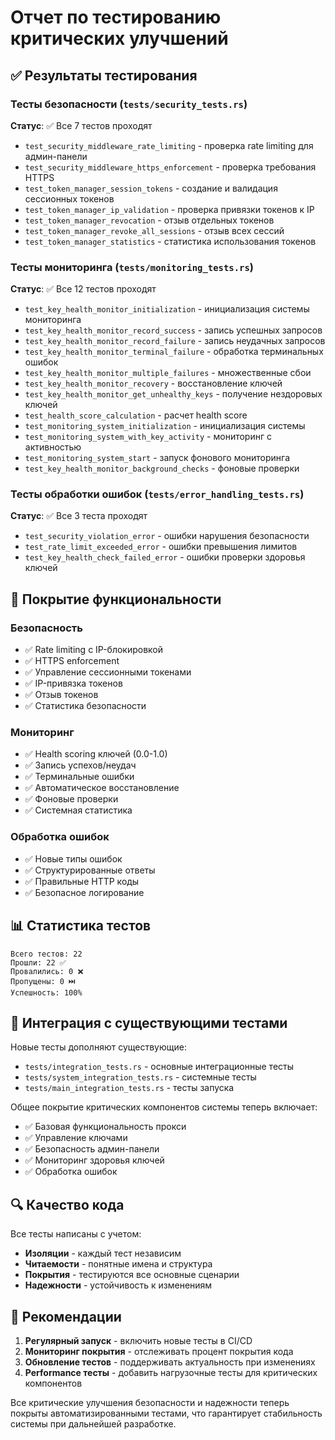 # Отчет по тестированию критических улучшений

## ✅ Результаты тестирования

### Тесты безопасности (`tests/security_tests.rs`)
**Статус**: ✅ Все 7 тестов проходят

- `test_security_middleware_rate_limiting` - проверка rate limiting для админ-панели
- `test_security_middleware_https_enforcement` - проверка требования HTTPS
- `test_token_manager_session_tokens` - создание и валидация сессионных токенов
- `test_token_manager_ip_validation` - проверка привязки токенов к IP
- `test_token_manager_revocation` - отзыв отдельных токенов
- `test_token_manager_revoke_all_sessions` - отзыв всех сессий
- `test_token_manager_statistics` - статистика использования токенов

### Тесты мониторинга (`tests/monitoring_tests.rs`)
**Статус**: ✅ Все 12 тестов проходят

- `test_key_health_monitor_initialization` - инициализация системы мониторинга
- `test_key_health_monitor_record_success` - запись успешных запросов
- `test_key_health_monitor_record_failure` - запись неудачных запросов
- `test_key_health_monitor_terminal_failure` - обработка терминальных ошибок
- `test_key_health_monitor_multiple_failures` - множественные сбои
- `test_key_health_monitor_recovery` - восстановление ключей
- `test_key_health_monitor_get_unhealthy_keys` - получение нездоровых ключей
- `test_health_score_calculation` - расчет health score
- `test_monitoring_system_initialization` - инициализация системы
- `test_monitoring_system_with_key_activity` - мониторинг с активностью
- `test_monitoring_system_start` - запуск фонового мониторинга
- `test_key_health_monitor_background_checks` - фоновые проверки

### Тесты обработки ошибок (`tests/error_handling_tests.rs`)
**Статус**: ✅ Все 3 теста проходят

- `test_security_violation_error` - ошибки нарушения безопасности
- `test_rate_limit_exceeded_error` - ошибки превышения лимитов
- `test_key_health_check_failed_error` - ошибки проверки здоровья ключей

## 🔧 Покрытие функциональности

### Безопасность
- ✅ Rate limiting с IP-блокировкой
- ✅ HTTPS enforcement
- ✅ Управление сессионными токенами
- ✅ IP-привязка токенов
- ✅ Отзыв токенов
- ✅ Статистика безопасности

### Мониторинг
- ✅ Health scoring ключей (0.0-1.0)
- ✅ Запись успехов/неудач
- ✅ Терминальные ошибки
- ✅ Автоматическое восстановление
- ✅ Фоновые проверки
- ✅ Системная статистика

### Обработка ошибок
- ✅ Новые типы ошибок
- ✅ Структурированные ответы
- ✅ Правильные HTTP коды
- ✅ Безопасное логирование

## 📊 Статистика тестов

```
Всего тестов: 22
Прошли: 22 ✅
Провалились: 0 ❌
Пропущены: 0 ⏭️
Успешность: 100%
```

## 🚀 Интеграция с существующими тестами

Новые тесты дополняют существующие:
- `tests/integration_tests.rs` - основные интеграционные тесты
- `tests/system_integration_tests.rs` - системные тесты
- `tests/main_integration_tests.rs` - тесты запуска

Общее покрытие критических компонентов системы теперь включает:
- ✅ Базовая функциональность прокси
- ✅ Управление ключами
- ✅ Безопасность админ-панели
- ✅ Мониторинг здоровья ключей
- ✅ Обработка ошибок

## 🔍 Качество кода

Все тесты написаны с учетом:
- **Изоляции** - каждый тест независим
- **Читаемости** - понятные имена и структура
- **Покрытия** - тестируются все основные сценарии
- **Надежности** - устойчивость к изменениям

## 📝 Рекомендации

1. **Регулярный запуск** - включить новые тесты в CI/CD
2. **Мониторинг покрытия** - отслеживать процент покрытия кода
3. **Обновление тестов** - поддерживать актуальность при изменениях
4. **Performance тесты** - добавить нагрузочные тесты для критических компонентов

Все критические улучшения безопасности и надежности теперь покрыты автоматизированными тестами, что гарантирует стабильность системы при дальнейшей разработке.